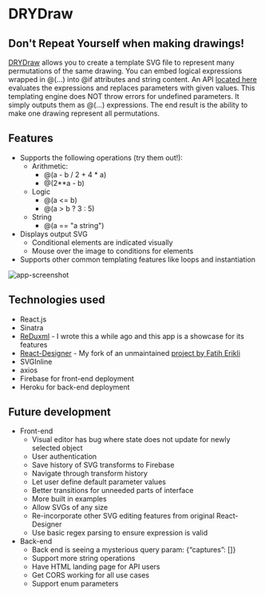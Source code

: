 # DRYDraw
## Don't Repeat Yourself when making drawings!
[DRYDraw](https://github.com/ludocracy/duxml-front-end) allows you to create a template SVG file to represent many permutations of the same drawing.
You can embed logical expressions wrapped in @(...) into @if attributes and string content. An API [located here](https://github.com/ludocracy/duxml-rails-server/) evaluates the expressions and replaces parameters with given values. This templating engine does NOT throw errors for undefined parameters. It simply outputs them as @(...) expressions. The end result is the ability to make one drawing represent all permutations.

## Features
- Supports the following operations (try them out!):
  - Arithmetic:
    - @(a - b / 2 + 4 * a)
    - @(2**a - b)
  - Logic
    - @(a <= b)
    - @(a > b ? 3 : 5)
  - String
    - @(a == "a string")
- Displays output SVG
  - Conditional elements are indicated visually
  - Mouse over the image to conditions for elements
- Supports other common templating features like loops and instantiation

![app-screenshot](https://ludocracy.github.io/random-static-files/screenshots/DRYDrawScreenshot.png)

## Technologies used
- React.js
- Sinatra
- [ReDuxml](https://github.com/ludocracy/ReDuxml) - I wrote this a while ago and this app is a showcase for its features
- [React-Designer](https://github.com/ludocracy/react-designer) - My fork of an unmaintained [project by Fatih Erikli](https://github.com/fatiherikli/react-designer)
- SVGInline
- axios
- Firebase for front-end deployment
- Heroku for back-end deployment

## Future development
- Front-end
  - Visual editor has bug where state does not update for newly selected object
  - User authentication
  - Save history of SVG transforms to Firebase
  - Navigate through transform history
  - Let user define default parameter values
  - Better transitions for unneeded parts of interface
  - More built in examples
  - Allow SVGs of any size
  - Re-incorporate other SVG editing features from original React-Designer
  - Use basic regex parsing to ensure expression is valid
- Back-end
  - Back end is seeing a mysterious query param: {“captures”: []}
  - Support more string operations
  - Have HTML landing page for API users
  - Get CORS working for all use cases
  - Support enum parameters
